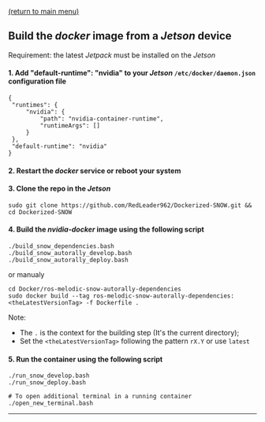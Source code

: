 [(return to main menu)](https://github.com/RedLeader962/Dockerized-SNOW)
## Build the _docker_ image from a _Jetson_ device

Requirement: the latest _Jetpack_ must be installed on the _Jetson_ 

#### 1. Add "default-runtime": "nvidia" to your _Jetson_ `/etc/docker/daemon.json` configuration file
```
{
 "runtimes": {
     "nvidia": {
         "path": "nvidia-container-runtime",
         "runtimeArgs": []
     }
 },
 "default-runtime": "nvidia"
}
```
#### 2. Restart the _docker_ service or reboot your system
#### 3. Clone the repo in the _Jetson_
```shell
sudo git clone https://github.com/RedLeader962/Dockerized-SNOW.git && cd Dockerized-SNOW
```

#### 4. Build the _nvidia-docker_ image using the following script
```shell
./build_snow_dependencies.bash
./build_snow_autorally_develop.bash
./build_snow_autorally_deploy.bash
```
or manualy
```shell
cd Docker/ros-melodic-snow-autorally-dependencies
sudo docker build --tag ros-melodic-snow-autorally-dependencies:<theLatestVersionTag> -f Dockerfile .
```
Note:
- The `.` is the context for the building step (It's the current directory);
- Set the `<theLatestVersionTag>` following the pattern `rX.Y` or use `latest`

#### 5. Run the container using the following script
```shell
./run_snow_develop.bash
./run_snow_deploy.bash

# To open additional terminal in a running container 
./open_new_terminal.bash
```


---